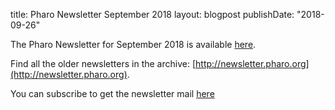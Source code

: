 title: Pharo Newsletter September 2018layout: blogpostpublishDate: "2018-09-26"The Pharo Newsletter for September 2018 is available [here](https://us11.campaign-archive.com/?u=6f667565c2569234585a7be77&id=746cc53f3d).Find all the older newsletters in the archive: [http://newsletter.pharo.org](http://newsletter.pharo.org).You can subscribe to get the newsletter mail [here](https://us11.list-manage.com/subscribe?u=6f667565c2569234585a7be77&id=048680a940)